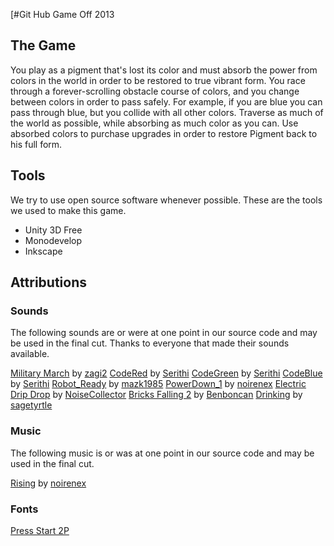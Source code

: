 [#Git Hub Game Off 2013
## The Game

You play as a pigment that's lost its color and must absorb the power from colors in the world in order to be restored to true vibrant form. You race through a forever-scrolling obstacle course of colors, and you change between colors in order to pass safely. For example, if you are blue you can pass through blue, but you collide with all other colors. Traverse as much of the world as possible, while absorbing as much color as you can. Use absorbed colors to purchase upgrades in order to restore Pigment back to his full form.

## Tools

We try to use open source software whenever possible. These are the tools we used to make this game.

* Unity 3D Free
* Monodevelop
* Inkscape

## Attributions

### Sounds

The following sounds are or were at one point in our source code and may
be used in the final cut. Thanks to everyone that made their sounds
available.

[Military March](http://freesound.org/people/zagi2/sounds/182311/) by [zagi2](http://freesound.org/people/zagi2/)
[CodeRed](http://freesound.org/people/Serithi/sounds/150315/) by [Serithi](http://freesound.org/people/Serithi/)
[CodeGreen](http://freesound.org/people/Serithi/sounds/150316/) by [Serithi](http://freesound.org/people/Serithi/)
[CodeBlue](http://freesound.org/people/Serithi/sounds/150317/) by [Serithi](http://freesound.org/people/Serithi/)
[Robot_Ready](http://freesound.org/people/mazk1985/sounds/187404/) by [mazk1985](http://freesound.org/people/mazk1985/)
[PowerDown_1](http://freesound.org/people/noirenex/sounds/159399/) by [noirenex](http://freesound.org/people/noirenex/)
[Electric Drip Drop](http://freesound.org/people/NoiseCollector/sounds/5937/) by [NoiseCollector](http://freesound.org/people/NoiseCollector/)
[Bricks Falling 2](http://freesound.org/people/Benboncan/sounds/77086/) by [Benboncan](http://freesound.org/people/Benboncan/)
[Drinking](http://freesound.org/people/sagetyrtle/sounds/37226/) by [sagetyrtle](http://freesound.org/people/sagetyrtle/)

### Music

The following music is or was at one point in our source code and may
be used in the final cut.

[Rising](http://freesound.org/people/noirenex/sounds/159401/) by [noirenex](http://freesound.org/people/noirenex/)

### Fonts

[Press Start 2P](http://www.google.com/fonts#QuickUsePlace:quickUse/Family:Press+Start+2P)
